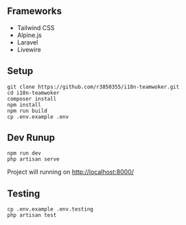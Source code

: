 ## Frameworks

- Tailwind CSS
- Alpine.js
- Laravel
- Livewire


## Setup

```
git clone https://github.com/r3850355/i18n-teamwoker.git
cd i18n-teamwoker
composer install
npm install
npm run build
cp .env.example .env
```

## Dev Runup

```
npm run dev
php artisan serve
```

Project will running on [http://localhost:8000/](http://localhost:8000/)

## Testing

```
cp .env.example .env.testing
php artisan test
```